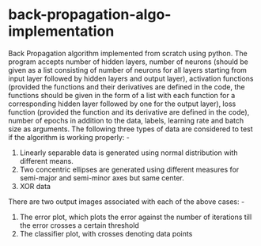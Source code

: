 # back-propagation-algo-implementation
Back Propagation algorithm implemented from scratch using python. The program accepts number of hidden layers, number of neurons (should be given as a list consisting of number of neurons for all layers starting from input layer followed by hidden layers and output layer), activation functions (provided the functions and their derivatives are defined in the code, the functions should be given in the form of a list with each function for a corresponding hidden layer followed by one for the output layer), loss function (provided the function and its derivative are defined in the code), number of epochs in addition to the data, labels, learning rate and batch size as arguments. The following three types of data are considered to test if the algorithm is working properly: -

1. Linearly separable data is generated using normal distribution with different means.
2. Two concentric ellipses are generated using different measures for semi-major and semi-minor axes but same center.
3. XOR data

There are two output images associated with each of the above cases: -
1. The error plot, which plots the error against the number of iterations till the error crosses a certain threshold
2. The classifier plot, with crosses denoting data points
